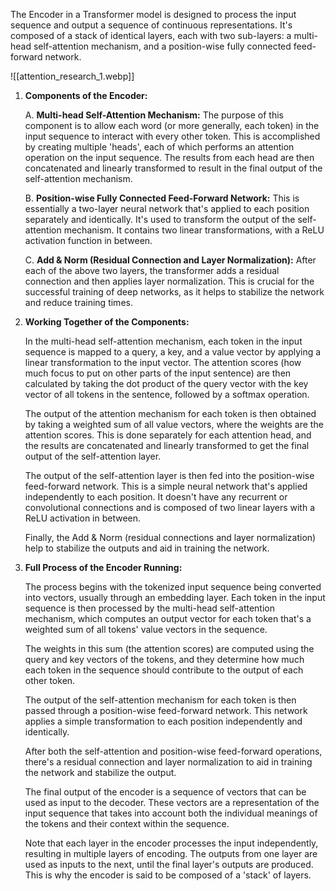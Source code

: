 The Encoder in a Transformer model is designed to process the input sequence and output a sequence of continuous representations. It's composed of a stack of identical layers, each with two sub-layers: a multi-head self-attention mechanism, and a position-wise fully connected feed-forward network.

![[attention_research_1.webp]]


1. **Components of the Encoder:**
    
    A. **Multi-head Self-Attention Mechanism:** The purpose of this component is to allow each word (or more generally, each token) in the input sequence to interact with every other token. This is accomplished by creating multiple 'heads', each of which performs an attention operation on the input sequence. The results from each head are then concatenated and linearly transformed to result in the final output of the self-attention mechanism.
    
    B. **Position-wise Fully Connected Feed-Forward Network:** This is essentially a two-layer neural network that's applied to each position separately and identically. It's used to transform the output of the self-attention mechanism. It contains two linear transformations, with a ReLU activation function in between.
    
    C. **Add & Norm (Residual Connection and Layer Normalization):** After each of the above two layers, the transformer adds a residual connection and then applies layer normalization. This is crucial for the successful training of deep networks, as it helps to stabilize the network and reduce training times.
    
2. **Working Together of the Components:**
    
    In the multi-head self-attention mechanism, each token in the input sequence is mapped to a query, a key, and a value vector by applying a linear transformation to the input vector. The attention scores (how much focus to put on other parts of the input sentence) are then calculated by taking the dot product of the query vector with the key vector of all tokens in the sentence, followed by a softmax operation.
    
    The output of the attention mechanism for each token is then obtained by taking a weighted sum of all value vectors, where the weights are the attention scores. This is done separately for each attention head, and the results are concatenated and linearly transformed to get the final output of the self-attention layer.
    
    The output of the self-attention layer is then fed into the position-wise feed-forward network. This is a simple neural network that's applied independently to each position. It doesn't have any recurrent or convolutional connections and is composed of two linear layers with a ReLU activation in between.
    
    Finally, the Add & Norm (residual connections and layer normalization) help to stabilize the outputs and aid in training the network.
    
3. **Full Process of the Encoder Running:**
    
    The process begins with the tokenized input sequence being converted into vectors, usually through an embedding layer. Each token in the input sequence is then processed by the multi-head self-attention mechanism, which computes an output vector for each token that's a weighted sum of all tokens' value vectors in the sequence.
    
    The weights in this sum (the attention scores) are computed using the query and key vectors of the tokens, and they determine how much each token in the sequence should contribute to the output of each other token.
    
    The output of the self-attention mechanism for each token is then passed through a position-wise feed-forward network. This network applies a simple transformation to each position independently and identically.
    
    After both the self-attention and position-wise feed-forward operations, there's a residual connection and layer normalization to aid in training the network and stabilize the output.
    
    The final output of the encoder is a sequence of vectors that can be used as input to the decoder. These vectors are a representation of the input sequence that takes into account both the individual meanings of the tokens and their context within the sequence.
    
    Note that each layer in the encoder processes the input independently, resulting in multiple layers of encoding. The outputs from one layer are used as inputs to the next, until the final layer's outputs are produced. This is why the encoder is said to be composed of a 'stack' of layers.
    